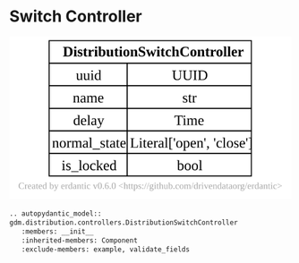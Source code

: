 # Switch Controller

[![](../../models/DistributionSwitchController.svg)](../../models/DistributionSwitchController.svg)

```{eval-rst}
.. autopydantic_model:: gdm.distribution.controllers.DistributionSwitchController
   :members: __init__
   :inherited-members: Component
   :exclude-members: example, validate_fields
```
